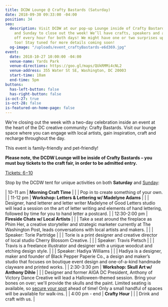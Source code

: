 ```yaml
---
title: DCDW Lounge @ Crafty Bastards (Saturday)
date: 2018-09-30 09:33:00 -04:00
position: 34
seo:
  description: Visit DCDW at our pop-up Lounge inside of Crafty Bastards on both Saturday
    and Sunday to close out the week! We’ll have crafts, speakers and activities kicking
    off every hour for both days! We might have one or two surprises up our sleeves,
    too! Stay tuned for more details coming soon!
  og-image: "/uploads/event_craftyBastards-e6d369.jpg"
event:
  date: 2018-10-27 10:00:00 -04:00
  venue-name: Yards Park
  venue-directions: https://goo.gl/maps/QUkRMMi4cNL2
  venue-address: 355 Water St SE, Washington, DC 20003
  start-time: 10am
  end-time: 5pm
buttons:
  has-left-button: false
  has-right-button: false
is-oct-27: true
is-oct-28: false
is-featured-on-home-page: false
---
```


We're closing out the week with a two-day celebration inside an event at the heart of the DC creative community: Crafty Bastards. Visit our lounge space where you can engage with local artists, gain inspiration, craft and recharge throughout the day.

This event is family-friendly and pet-friendly!

**Please note, the DCDW Lounge will be inside of Crafty Bastards – you must buy tickets to the craft fair, in order to be admitted entry.**

[Tickets: $6-$10](https://www.bigtickets.com/event/details/?d1=wcp&d2=15th-annual-crafty-bastards-arts--crafts-fair-)

Stop by the DCDW tent for unique activities on both **Saturday** and [Sunday](https://www.dcdesignweek.org/events/dcdw-lounge-at-crafty-bastards-sunday.html):

| 10-11 am | **Morning Craft Time** |
| | Pop in to create something of your own. |
| 11-12 pm | **Workshop: Letters & Lettering w/ Madelyne Adams** |
| | Designer, hand letterer and letter writer Madelyne of Good Letters studio will lead a session on the art of letter writing and elements of hand lettering, followed by time for you to hand letter a postcard. |
| 12:30-2:00 pm | **Fireside Chats w/ Local Artists** |
| | Take a seat around the fireplace as Phim Her, a creative storyteller and      strategic marketer currently at The Washington Post, leads conversations with local artists and makers. |
| | Speaker: Torie Partridge |
| | Torie is a print designer and creative director of local studio Cherry Blossom Creative. |
| | Speaker: Travis Pietsch |
| | Travis is a freelance illustrator and designer with a unique woodcut and etching design style. |
| | Speaker: Hadiya Williams |
| | Hadiya is a designer, maker and founder of Black Pepper Paperie Co., a design and maker’s studio that focuses on boutique event design and one-of-a-kind handmade clayware and printed works. |
| 2:30-3:30 pm | **Workshop: Skull Art w/ Anthony Dihle** |
| | Designer and former AIGA DC President, Anthony of Victory Dance Creative will lead a Halloween-themed session. Bring your bones on over; we'll provide the skulls and the paint. Limited seating is available, so [secure your spot](https://www.eventbrite.com/e/crafty-bastards-workshop-skull-art-with-anthony-dihle-at-the-dcdw-lounge-registration-51741422989?aff=ebdssbdestsearch) ahead of time! Only a small handful of spaces will be available for walk-ins. |
| 4:00 pm - end	| **Crafty Hour** |
|	| Drink and craft with us. |